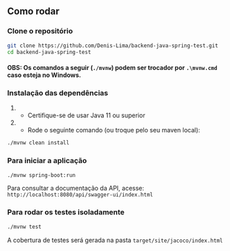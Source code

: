 ## Como rodar

### Clone o repositório

```bash
git clone https://github.com/Denis-Lima/backend-java-spring-test.git
cd backend-java-spring-test
```

#### OBS: Os comandos a seguir (`./mvnw`) podem ser trocador por `.\mvnw.cmd` caso esteja no Windows.

### Instalação das dependências

1.
    - Certifique-se de usar Java 11 ou superior
2.
    - Rode o seguinte comando (ou troque pelo seu maven local):

```bash
./mvnw clean install
```

### Para iniciar a aplicação

```bash
./mvnw spring-boot:run
```

Para consultar a documentação da API, acesse: `http://localhost:8080/api/swagger-ui/index.html`

### Para rodar os testes isoladamente

```bash
./mvnw test
```

A cobertura de testes será gerada na pasta `target/site/jacoco/index.html`